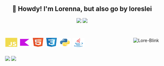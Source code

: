 
<div align = "center">
<h2>🤠 Howdy! I'm Lorenna, but also go by loreslei
</div>



<div align = "center">
  <img height="180px" src="https://github-readme-stats.vercel.app/api?username=loreslei&show_icons=true&theme=jolly&border_radius=20px"/>
  <img height="180px" src="https://github-readme-stats.vercel.app/api/top-langs/?username=loreslei&layout=donut&theme=jolly&border_radius=20px"/>
</div>

##
<div style="display: inline_block"><br>
  <img align="center" alt="Lore-Js" height="30" width="40" src="https://raw.githubusercontent.com/devicons/devicon/master/icons/javascript/javascript-plain.svg">
  <img align="center" alt="Lore-Kt" height="30" width="40" src="https://raw.githubusercontent.com/devicons/devicon/master/icons/kotlin/kotlin-plain.svg">
  <img align="center" alt="Lore-HTML" height="30" width="40" src="https://raw.githubusercontent.com/devicons/devicon/master/icons/html5/html5-original.svg">
  <img align="center" alt="Lore-CSS" height="30" width="40" src="https://raw.githubusercontent.com/devicons/devicon/master/icons/css3/css3-original.svg">
  <img align="center" alt="Lore-Python" height="30" width="40" src="https://raw.githubusercontent.com/devicons/devicon/master/icons/python/python-original.svg">
  <img align="center" alt="Lore-Java" height="30" width="40" src="https://github.com/devicons/devicon/blob/master/icons/java/java-original.svg">
  <img align="right" alt="Lore-Blink" src="https://cdn.discordapp.com/attachments/1264733574788022407/1264733617612132443/gifmaker_me.gif?ex=669ef278&is=669da0f8&hm=e0bd30341344f90b551ab00009ae24deb42512001da6276ccd2d222bfdcdb829&">
  
</div>
  
  ##
 
<div> 
  <a href = "mailto:lorennaaguiardev@gmail.com"><img src="https://img.shields.io/badge/-Gmail-%23333?style=for-the-badge&logo=gmail&logoColor=white" target="_blank"></a>
  <a href="https://www.linkedin.com/in/lorenna-aguiar-nunes-5b99bb31a/" target="_blank"><img src="https://img.shields.io/badge/-LinkedIn-%230077B5?style=for-the-badge&logo=linkedin&logoColor=white" target="_blank"></a> 
  
</div>


